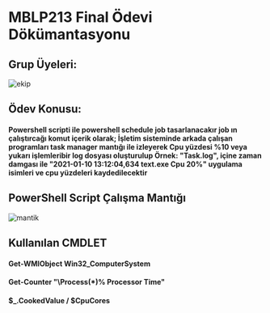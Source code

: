 # MBLP213 Final Ödevi Dökümantasyonu

## Grup Üyeleri:

![ekip](https://drive.google.com/file/d/1Add3RIgbI7BD0tWEWDsoCKJIhudf336k)
## Ödev Konusu:

#### Powershell scripti ile powershell schedule job tasarlanacakır job ın çalıştırcağı komut içerik olarak; İşletim sisteminde arkada çalışan programları task manager mantığı ile izleyerek Cpu yüzdesi %10 veya yukarı işlemleribir log dosyası oluşturulup Örnek: "Task.log", içine  zaman damgası ile "2021-01-10 13:12:04,634 text.exe Cpu 20%" uygulama isimleri ve cpu yüzdeleri kaydedilecektir
## PowerShell Script Çalışma Mantığı

![mantik](https://drive.google.com/uc?export=view&id=17oE33WJaIo1PY_8-Og6pKS8NsktbY0BA)
## Kullanılan CMDLET

#### Get-WMIObject Win32_ComputerSystem
#### Get-Counter "\Process(*)\% Processor Time"
#### $_.CookedValue / $CpuCores
